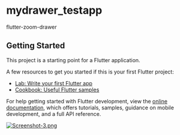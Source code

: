 # mydrawer_testapp

flutter-zoom-drawer

## Getting Started

This project is a starting point for a Flutter application.

A few resources to get you started if this is your first Flutter project:

- [Lab: Write your first Flutter app](https://docs.flutter.dev/get-started/codelab)
- [Cookbook: Useful Flutter samples](https://docs.flutter.dev/cookbook)

For help getting started with Flutter development, view the
[online documentation](https://docs.flutter.dev/), which offers tutorials,
samples, guidance on mobile development, and a full API reference.

[![Screenshot-3.png](https://i.postimg.cc/G2Ls5xdj/Screenshot-3.png)](https://postimg.cc/hJYjJxJJ)
